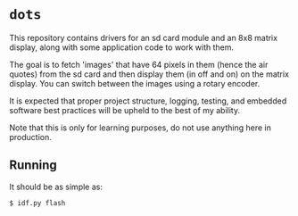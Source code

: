# `dots`

This repository contains drivers for an sd card module and an 8x8 matrix display, along with some application code to work with them.

The goal is to fetch 'images' that have 64 pixels in them (hence the air quotes) from the sd card and then display them (in off and on) on the matrix display. You can switch between the
images using a rotary encoder.

It is expected that proper project structure, logging, testing, and embedded software best practices will be upheld to the best of my ability.

Note that this is only for learning purposes, do not use anything here in production.

## Running

It should be as simple as:

```bash
$ idf.py flash
```
